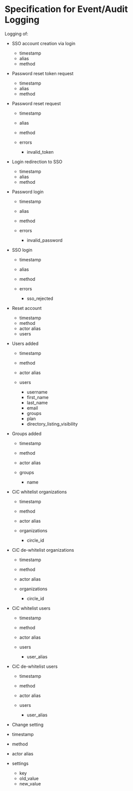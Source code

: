 # Specification for Event/Audit Logging

Logging of:

- SSO account creation via login

  - timestamp
  - alias
  - method

- Password reset token request

  - timestamp
  - alias
  - method

- Password reset request

  - timestamp
  - alias
  - method
  - errors

    - invalid_token

- Login redirection to SSO

  - timestamp
  - alias
  - method

- Password login

  - timestamp
  - alias
  - method
  - errors

    - invalid_password

- SSO login

  - timestamp
  - alias
  - method
  - errors

    - sso_rejected

- Reset account

  - timestamp
  - method
  - actor alias
  - users

- Users added

  - timestamp
  - method
  - actor alias
  - users

    - username
    - first_name
    - last_name
    - email
    - groups
    - plan
    - directory_listing_visibility

- Groups added

  - timestamp
  - method
  - actor alias
  - groups

    - name

- CiC whitelist organizations

  - timestamp
  - method
  - actor alias
  - organizations

    - circle_id

- CiC de-whitelist organizations

  - timestamp
  - method
  - actor alias
  - organizations

    - circle_id

- CiC whitelist users

  - timestamp
  - method
  - actor alias
  - users

    - user_alias

- CiC de-whitelist users

  - timestamp
  - method
  - actor alias
  - users

    - user_alias

-  Change setting

  - timestamp
  - method
  - actor alias
  - settings

    - key
    - old_value
    - new_value
